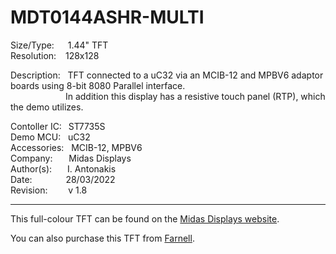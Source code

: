 # MDT0144ASHR-MULTI
 
Size/Type: &emsp; 1.44"  TFT <br/>
Resolution: &ensp; 128x128 <br/>
 
Description: &nbsp; TFT connected to a uC32 via an MCIB-12 and MPBV6 adaptor boards using 8-bit 8080 Parallel interface.<br/>
 &emsp;&emsp;&emsp;&emsp;&emsp;&emsp; In addition this display has a resistive touch panel (RTP), which the demo utilizes.
                  
Contoller IC:&ensp; ST7735S  <br/>
Demo MCU: &nbsp;    uC32   <br/>
Accessories: &nbsp; MCIB-12, MPBV6 <br/>
Company: &ensp; &ensp; Midas Displays <br/>
Author(s):&emsp;&ensp; I. Antonakis <br/>
Date: &emsp;&emsp; &emsp; 28/03/2022 <br/>
Revision: &emsp; &ensp;  v 1.8  <br/>

<hr/>

This full-colour TFT can be found on the [Midas Displays website][1].

You can also purchase this TFT from [Farnell][2].

[1]: https://www.midasdisplays.com/product-explorer/tfts/2-8-inch-tfts/mdt0144a/mdt0144ashr-multi
[2]: https://uk.farnell.com/midas/mdt0144ashr-multi/lcd-tft-module-rgb-128x128p-35/dp/3759046
 
<!-- NOTES: 

&nbsp;  =  1 space
&ensp;  =  2 spaces
&emsp;  =  3 spaces

-->
